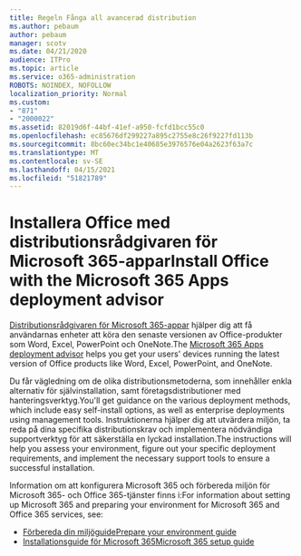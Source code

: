 ```yaml
---
title: Regeln Fånga all avancerad distribution
ms.author: pebaum
author: pebaum
manager: scotv
ms.date: 04/21/2020
audience: ITPro
ms.topic: article
ms.service: o365-administration
ROBOTS: NOINDEX, NOFOLLOW
localization_priority: Normal
ms.custom:
- "871"
- "2000022"
ms.assetid: 82019d6f-44bf-41ef-a950-fcfd1bcc55c0
ms.openlocfilehash: ec85676df299227a895c2755e8c26f9227fd113b
ms.sourcegitcommit: 8bc60ec34bc1e40685e3976576e04a2623f63a7c
ms.translationtype: MT
ms.contentlocale: sv-SE
ms.lasthandoff: 04/15/2021
ms.locfileid: "51821789"
---
```

# <a name="install-office-with-the-microsoft-365-apps-deployment-advisor"></a><span data-ttu-id="9b56a-102">Installera Office med distributionsrådgivaren för Microsoft 365-appar</span><span class="sxs-lookup"><span data-stu-id="9b56a-102">Install Office with the Microsoft 365 Apps deployment advisor</span></span>

<span data-ttu-id="9b56a-103">[Distributionsrådgivaren för Microsoft 365-appar](https://go.microsoft.com/fwlink/?linkid=2145748) hjälper dig att få användarnas enheter att köra den senaste versionen av Office-produkter som Word, Excel, PowerPoint och OneNote.</span><span class="sxs-lookup"><span data-stu-id="9b56a-103">The [Microsoft 365 Apps deployment advisor](https://go.microsoft.com/fwlink/?linkid=2145748) helps you get your users' devices running the latest version of Office products like Word, Excel, PowerPoint, and OneNote.</span></span>
  
<span data-ttu-id="9b56a-104">Du får vägledning om de olika distributionsmetoderna, som innehåller enkla alternativ för självinstallation, samt företagsdistributioner med hanteringsverktyg.</span><span class="sxs-lookup"><span data-stu-id="9b56a-104">You'll get guidance on the various deployment methods, which include easy self-install options, as well as enterprise deployments using management tools.</span></span> <span data-ttu-id="9b56a-105">Instruktionerna hjälper dig att utvärdera miljön, ta reda på dina specifika distributionskrav och implementera nödvändiga supportverktyg för att säkerställa en lyckad installation.</span><span class="sxs-lookup"><span data-stu-id="9b56a-105">The instructions will help you assess your environment, figure out your specific deployment requirements, and implement the necessary support tools to ensure a successful installation.</span></span>
  
<span data-ttu-id="9b56a-106">Information om att konfigurera Microsoft 365 och förbereda miljön för Microsoft 365- och Office 365-tjänster finns i:</span><span class="sxs-lookup"><span data-stu-id="9b56a-106">For information about setting up Microsoft 365 and preparing your environment for Microsoft 365 and Office 365 services, see:</span></span>

- [<span data-ttu-id="9b56a-107">Förbereda din miljöguide</span><span class="sxs-lookup"><span data-stu-id="9b56a-107">Prepare your environment guide</span></span>](https://go.microsoft.com/fwlink/?linkid=2005213)
- [<span data-ttu-id="9b56a-108">Installationsguide för Microsoft 365</span><span class="sxs-lookup"><span data-stu-id="9b56a-108">Microsoft 365 setup guide</span></span>](https://go.microsoft.com/fwlink/?linkid=2072646)
